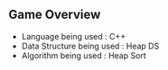 ## Game Overview
- Language being used : C++
- Data Structure being used : Heap DS
- Algorithm being used : Heap Sort
